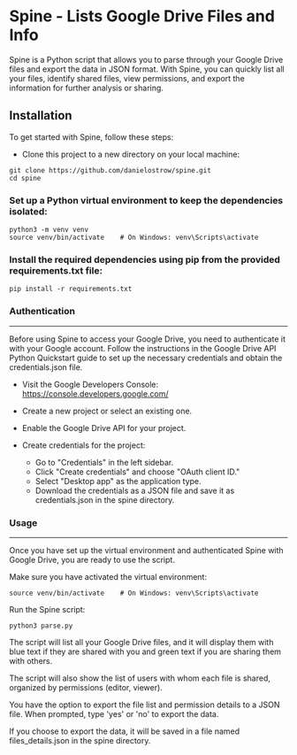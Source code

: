 # Spine - Lists Google Drive Files and Info

Spine is a Python script that allows you to parse through your Google Drive files and export the data in JSON format. With Spine, you can quickly list all your files, identify shared files, view permissions, and export the information for further analysis or sharing.

## Installation

To get started with Spine, follow these steps:

* Clone this project to a new directory on your local machine:
```
git clone https://github.com/danielostrow/spine.git
cd spine
```

### Set up a Python virtual environment to keep the dependencies isolated:
```
python3 -m venv venv
source venv/bin/activate    # On Windows: venv\Scripts\activate
```

### Install the required dependencies using pip from the provided requirements.txt file:
```
pip install -r requirements.txt
```

### Authentication
-----------------------------------------------------------

Before using Spine to access your Google Drive, you need to authenticate it with your Google account. Follow the instructions in the Google Drive API Python Quickstart guide to set up the necessary credentials and obtain the credentials.json file.

* Visit the Google Developers Console: https://console.developers.google.com/

* Create a new project or select an existing one.

* Enable the Google Drive API for your project.

* Create credentials for the project:

  * Go to "Credentials" in the left sidebar.
  * Click "Create credentials" and choose "OAuth client ID."
  * Select "Desktop app" as the application type.
  * Download the credentials as a JSON file and save it as credentials.json in the spine directory.

### Usage
----------------------------------------------------

Once you have set up the virtual environment and authenticated Spine with Google Drive, you are ready to use the script.

Make sure you have activated the virtual environment:
```
source venv/bin/activate    # On Windows: venv\Scripts\activate
```

Run the Spine script:
```
python3 parse.py
```
The script will list all your Google Drive files, and it will display them with blue text if they are shared with you and green text if you are sharing them with others.

The script will also show the list of users with whom each file is shared, organized by permissions (editor, viewer).

You have the option to export the file list and permission details to a JSON file. When prompted, type 'yes' or 'no' to export the data.

If you choose to export the data, it will be saved in a file named files_details.json in the spine directory.
